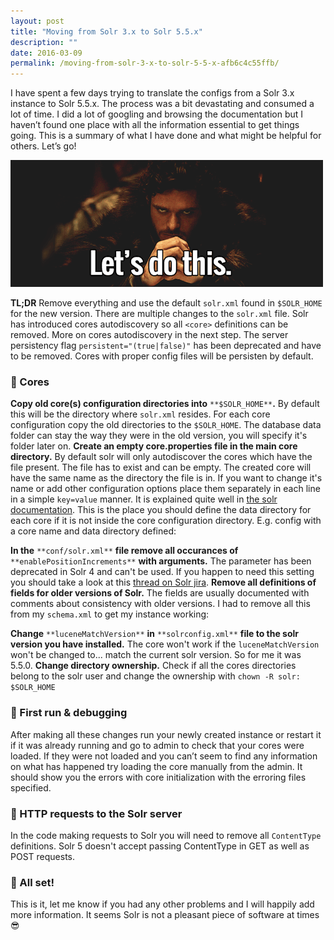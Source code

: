 ```yaml
---
layout: post
title: "Moving from Solr 3.x to Solr 5.5.x"
description: ""
date: 2016-03-09
permalink: /moving-from-solr-3-x-to-solr-5-5-x-afb6c4c55ffb/
---
```

I have spent a few days trying to translate the configs from a Solr 3.x instance to Solr 5.5.x. The process was a bit devastating and consumed a lot of time. I did a lot of googling and browsing the documentation but I haven’t found one place with all the information essential to get things going. This is a summary of what I have done and what might be helpful for others. Let’s go!
<!--more-->

![](/images/2016-solr.gif)

**TL;DR** Remove everything and use the default `solr.xml` found in `$SOLR_HOME` for the new version. There are multiple changes to the `solr.xml` file. Solr has introduced cores autodiscovery so all `<core>` definitions can be removed. More on cores autodiscovery in the next step. The server persistency flag `persistent="(true|false)"` has been deprecated and have to be removed. Cores with proper config files will be persisten by default.

### 🚀 Cores

**Copy old core(s) configuration directories into** `**$SOLR_HOME**`**.** By default this will be the directory where `solr.xml` resides. For each core configuration copy the old directories to the `$SOLR_HOME`. The database data folder can stay the way they were in the old version, you will specify it's folder later on. **Create an empty core.properties file in the main core directory.** By default solr will only autodiscover the cores which have the file present. The file has to exist and can be empty. The created core will have the same name as the directory the file is in. If you want to change it's name or add other configuration options place them separately in each line in a simple `key=value` manner. It is explained quite well in [the solr documentation](https://cwiki.apache.org/confluence/display/solr/Defining+core.properties). This is the place you should define the data directory for each core if it is not inside the core configuration directory. E.g. config with a core name and data directory defined:

**In the** `**conf/solr.xml**` **file remove all occurances of** `**enablePositionIncrements**` **with arguments.** The parameter has been deprecated in Solr 4 and can't be used. If you happen to need this setting you should take a look at this [thread on Solr jira](https://issues.apache.org/jira/browse/SOLR-6468). **Remove all definitions of fields for older versions of Solr.** The fields are usually documented with comments about consistency with older versions. I had to remove all this from my `schema.xml` to get my instance working:

**Change** `**luceneMatchVersion**` **in** `**solrconfig.xml**` **file to the solr version you have installed.** The core won't work if the `luceneMatchVersion` won't be changed to... match the current solr version. So for me it was 5.5.0. **Change directory ownership.** Check if all the cores directories belong to the solr user and change the ownership with `chown -R solr: $SOLR_HOME`

### 🚀 First run & debugging

After making all these changes run your newly created instance or restart it if it was already running and go to admin to check that your cores were loaded. If they were not loaded and you can’t seem to find any information on what has happened try loading the core manually from the admin. It should show you the errors with core initialization with the erroring files specified.

### 🚀 HTTP requests to the Solr server

In the code making requests to Solr you will need to remove all `ContentType` definitions. Solr 5 doesn't accept passing ContentType in GET as well as POST requests.

### 🎉 All set!

This is it, let me know if you had any other problems and I will happily add more information. It seems Solr is not a pleasant piece of software at times 😎